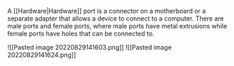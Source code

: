 A [[Hardware|Hardware]] port is a connector on a motherboard or a separate adapter that allows a device to connect to a computer. There are male ports and female ports, where male ports have metal extrusions while female ports have holes that can be connected to.

![[Pasted image 20220829141603.png]]
![[Pasted image 20220829141624.png]]
